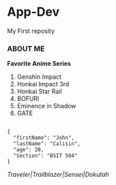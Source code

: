 # App-Dev
My First reposity
### ABOUT ME
**Favorite Anime Series**
1. Genshin Impact 
2. Honkai Impact 3rd
3. Honkai Star Rail
4. BOFURI
5. Eminence in Shadow
6. GATE
```

{
  "firstName": "John",
  "lastName": "Calisin",
  "age": 20,
  "Section": "BSIT 504"
}
```

*Traveler|Trailblazer|Sensei|Dokutah*
